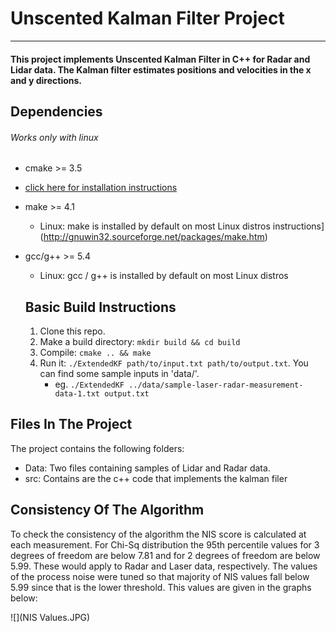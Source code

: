 # Unscented Kalman Filter Project
---
#### This project implements Unscented Kalman Filter in C++ for Radar and Lidar data. The Kalman filter estimates positions and velocities in the x and y directions.

## Dependencies
###### Works only with linux

* cmake >= 3.5
 * [click here for installation instructions](https://cmake.org/install/)
* make >= 4.1
  * Linux: make is installed by default on most Linux distros
 instructions](http://gnuwin32.sourceforge.net/packages/make.htm)
* gcc/g++ >= 5.4
  * Linux: gcc / g++ is installed by default on most Linux distros

  ## Basic Build Instructions
  1. Clone this repo.
  2. Make a build directory: `mkdir build && cd build`
  3. Compile: `cmake .. && make`
  4. Run it: `./ExtendedKF path/to/input.txt path/to/output.txt`. You can find
     some sample inputs in 'data/'.
      - eg. `./ExtendedKF ../data/sample-laser-radar-measurement-data-1.txt output.txt`

## Files In The Project

The project contains the following folders:
* Data: Two files containing samples of Lidar and Radar data.
* src: Contains are the c++ code that implements the kalman filer

## Consistency Of The Algorithm

To check the consistency of the algorithm the NIS score is calculated at each measurement. For Chi-Sq distribution the 95th percentile values for 3 degrees of freedom are below 7.81 and for 2 degrees of freedom are below 5.99. These would apply to Radar and Laser data, respectively. The values of the process noise were tuned so that majority of NIS values fall below 5.99 since that is the lower threshold. This values are given in the graphs below:

![](NIS Values.JPG)
